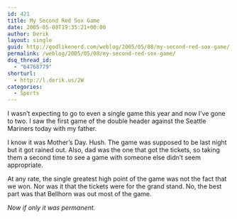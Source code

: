 ```yaml
---
id: 421
title: My Second Red Sox Game
date: 2005-05-08T19:35:21+00:00
author: Derik
layout: single
guid: http://godlikenerd.com/weblog/2005/05/08/my-second-red-sox-game/
permalink: /weblog/2005/05/08/my-second-red-sox-game/
dsq_thread_id:
  - "64768779"
shorturl:
  - http://l.derik.us/2W
categories:
  - Sports
---
```

I wasn&#8217;t expecting to go to even a single game this year and now I&#8217;ve gone to two. I saw the first game of the double header against the Seattle Mariners today with my father.

I know it was Mother&#8217;s Day. Hush. The game was supposed to be last night but it got rained out. Also, dad was the one that got the tickets, so taking them a second time to see a game with someone else didn&#8217;t seem appropriate.

At any rate, the single greatest high point of the game was not the fact that we won. Nor was it that the tickets were for the grand stand. No, the best part was that Bellhorn was out most of the game.

_Now if only it was permanent._